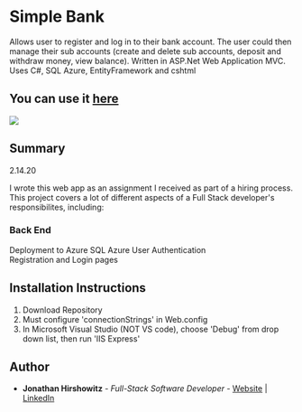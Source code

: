 # Simple Bank

Allows user to register and log in to their bank account. The user could then manage their sub accounts (create and delete sub accounts, deposit and withdraw money, view balance). Written in ASP.Net Web Application MVC. Uses C#, SQL Azure, EntityFramework and cshtml

## You can use it [here](https://ywsimplebank.azurewebsites.net/)

<image src="assets/simple_bank_snapshot.png">

## Summary
2.14.20

I wrote this web app as an assignment I received as part of a hiring process.
This project covers a lot of different aspects of a Full Stack developer's responsibilites, including:

### Back End
Deployment to Azure
SQL Azure
User Authentication  
Registration and Login pages  

##  Installation Instructions

1. Download Repository
2. Must configure 'connectionStrings' in Web.config
2. In Microsoft Visual Studio (NOT VS code), choose 'Debug' from drop down list, then run 'IIS Express'

## Author

* **Jonathan Hirshowitz** - *Full-Stack Software Developer* - [Website](https://jonathan-hirshowitz-portfolio.firebaseapp.com/) | [LinkedIn](https://www.linkedin.com/in/jonathan-hirshowitz/)
